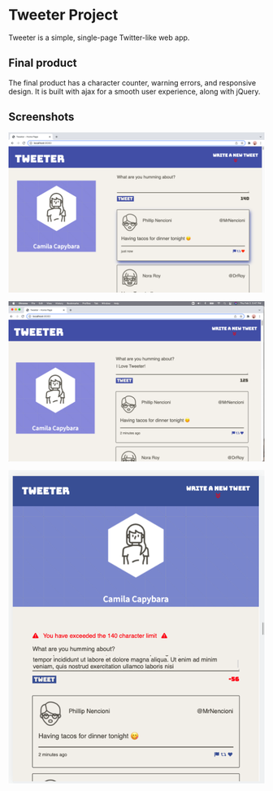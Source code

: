 # Tweeter Project

Tweeter is a simple, single-page Twitter-like web app.

## Final product
The final product has a character counter, warning errors, and responsive design. It is built with ajax for a smooth user experience, along with jQuery.

## Screenshots
![The desktop view of the timeline and profile:](https://github.com/oliviacowan/tweeter-template/blob/master/docs/timeline-hover.png?raw=true)

![The functionality of the character counter when writing a tweet: ](https://github.com/oliviacowan/tweeter-template/blob/master/docs/new-tweet.png?raw=true)

![The web app from a mobile device perspective, along with the error warning for exceeding the character limit:](https://github.com/oliviacowan/tweeter-template/blob/master/docs/mobile-device.png?raw=true)
